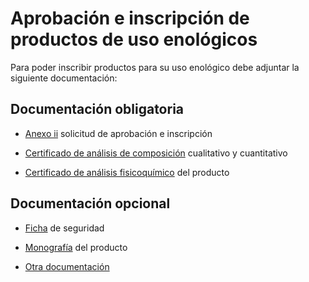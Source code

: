 # Aprobación e inscripción de productos de uso enológicos

Para poder inscribir productos para su uso enológico debe adjuntar la siguiente documentación:

## Documentación obligatoria

* [Anexo ii](/documentación/anexo_ii_solicitud_de_aprobacion) solicitud de aprobación e inscripción

* [Certificado de análisis de composición](/documentación/certificado_de_analisis_de_composicion) cualitativo y cuantitativo

* [Certificado de análisis fisicoquímico](/documentación/certificado_de_analisis_fisicoquimico) del producto 

## Documentación opcional

* [Ficha](/documentación/ficha_de_seguridad) de seguridad

* [Monografía](/documentación/monografia_del_producto) del producto

* [Otra documentación](/documentación/otra_documentacion)